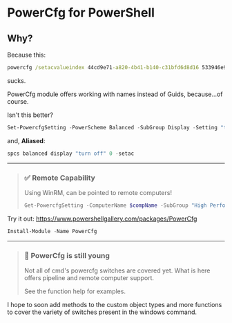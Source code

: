 # PowerCfg for PowerShell
## Why?
Because this:
```cmd
powercfg /setacvalueindex 44cd9e71-a820-4b41-b140-c31bfd6d8d16 533946e9-7bb0-45a1-a491-c2869dc960f7 90bc6708-88e1-4e70-8ec9-dc020b9c6dbc 0
```
sucks.

PowerCfg module offers working with names instead of Guids, because...of course.

Isn't this better?
```powershell
Set-PowercfgSetting -PowerScheme Balanced -SubGroup Display -Setting "turn off" -SetAC -Value 0
```
and, **Aliased**:
```powershell
spcs balanced display "turn off" 0 -setac
```
---
> ### ✅ Remote Capability
> 
> Using WinRM, can be pointed to remote computers!
> ```powershell
> Get-PowercfgSetting -ComputerName $compName -SubGroup "High Performance"
> ```

Try it out: https://www.powershellgallery.com/packages/PowerCfg
```powershell
Install-Module -Name PowerCfg
```

---

> ### 📘 PowerCfg is still young
> Not all of cmd's powercfg switches are covered yet. What is here offers pipeline and remote computer support.
>
> See the function help for examples.

I hope to soon add methods to the custom object types and more functions to cover the variety of switches present in the windows command.
